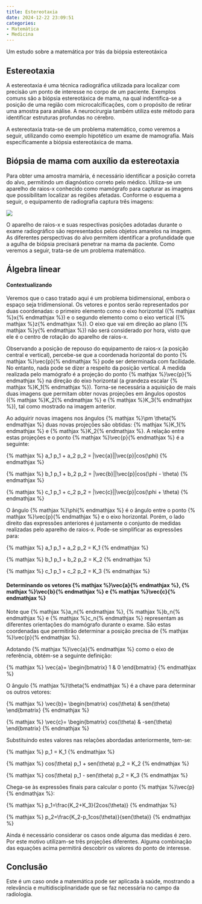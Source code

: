 ```yaml
---
title: Estereotaxia
date: 2024-12-22 23:09:51
categories:
- Matemática
- Medicina
---
```

Um estudo sobre a matemática por trás da biópsia estereotáxica
<!-- more -->
## Estereotaxia
A estereotaxia é uma técnica radiográfica utilizada para localizar com precisão um ponto de interesse no corpo de um paciente. Exemplos comuns são a biópsia estereotáxica de mama, na qual indentifica-se a posição de uma região com microcalcificações, com o propósito de retirar uma amostra para análise. A neurocirurgia também utiliza este método para identificar estruturas profundas no cérebro.

A estereotaxia trata-se de um problema matemático, como veremos a seguir, utilizando como exemplo hipotético um exame de mamografia. Mais especificamente a biópsia estereotáxica de mama.

## Biópsia de mama com auxílio da estereotaxia
Para obter uma amostra mamária, é necessário identificar a posição correta do alvo, permitindo um diagnóstico correto pelo médico. Utiliza-se um aparelho de raios-x conhecido como mamógrafo para capturar as imagens que possibilitam localizar as regiões afetadas. Conforme o esquema a seguir, o equipamento de radiografia captura três imagens:

![](estereotaxia.png)

O aparelho de raios-x e suas respectivas posições adotadas durante o exame radiográfico são representados pelos objetos amarelos na imagem. As diferentes perspectivas do alvo permitem identificar a profundidade que a agulha de biópsia precisará penetrar na mama da paciente. Como veremos a seguir, trata-se de um problema matemático.

## Álgebra linear

#### Contextualizando
Veremos que o caso tratado aqui é um problema bidimensional, embora o espaço seja tridimensional. Os vetores e pontos serão representados por duas coordenadas: o primeiro elemento como o eixo horizontal ({% mathjax %}x{% endmathjax %}) e o segundo elemento como o eixo vertical ({% mathjax %}z{% endmathjax %}). O eixo que vai em direção ao plano ({% mathjax %}y{% endmathjax %}) não será considerado por hora, visto que ele é o centro de rotação do aparelho de raios-x.

Observando a posição de repouso do equipamento de raios-x (a posição central e vertical), percebe-se que a coordenada horizontal do ponto {% mathjax %}\vec{p}{% endmathjax %} pode ser determinada com facilidade. No entanto, nada pode se dizer a respeito da posição vertical. A medida realizada pelo mamógrafo é a projeção do ponto {% mathjax %}\vec{p}{% endmathjax %} na direção do eixo horizontal (a grandeza escalar {% mathjax %}K_1{% endmathjax %}). Torna-se necessária a aquisição de mais duas imagens que permitam obter novas projeções em ângulos opostos ({% mathjax %}K_2{% endmathjax %} e {% mathjax %}K_3{% endmathjax %}), tal como mostrado na imagem anterior.

Ao adquirir novas imagens nos ângulos {% mathjax %}\pm \theta{% endmathjax %} duas novas projeções são obtidas: {% mathjax %}K_1{% endmathjax %} e {% mathjax %}K_2{% endmathjax %}. A relação entre estas projeções e o ponto {% mathjax %}\vec{p}{% endmathjax %} é a seguinte:

{% mathjax %}
a_1 p_1 + a_2 p_2 = |\vec{a}||\vec{p}|cos(\phi)
{% endmathjax %}

{% mathjax %}
b_1 p_1 + b_2 p_2 = |\vec{b}||\vec{p}|cos(\phi - \theta)
{% endmathjax %}

{% mathjax %}
c_1 p_1 + c_2 p_2 = |\vec{c}||\vec{p}|cos(\phi + \theta)
{% endmathjax %}

O ângulo {% mathjax %}\phi{% endmathjax %} é o ângulo entre o ponto {% mathjax %}\vec{p}{% endmathjax %} e o eixo horizontal. Porém, o lado direito das expressões anteriores é justamente o conjunto de medidas realizadas pelo aparelho de raios-x. Pode-se simplificar as expressões para:

{% mathjax %}
a_1 p_1 + a_2 p_2 = K_1
{% endmathjax %}

{% mathjax %}
b_1 p_1 + b_2 p_2 = K_2
{% endmathjax %}

{% mathjax %}
c_1 p_1 + c_2 p_2 = K_3
{% endmathjax %}

#### Determinando os vetores {% mathjax %}\vec{a}{% endmathjax %}, {% mathjax %}\vec{b}{% endmathjax %} e {% mathjax %}\vec{c}{% endmathjax %}
Note que {% mathjax %}a_n{% endmathjax %}, {% mathjax %}b_n{% endmathjax %} e {% mathjax %}c_n{% endmathjax %} representam as diferentes orientações do mamógrafo durante o exame. São estas coordenadas que permitirão determinar a posição precisa de {% mathjax %}\vec{p}{% endmathjax %}.

Adotando {% mathjax %}\vec{a}{% endmathjax %} como o eixo de referência, obtém-se a seguinte definição:

{% mathjax %}
\vec{a}=
\begin{bmatrix}
    1 & 0
\end{bmatrix}
{% endmathjax %}

O ângulo {% mathjax %}\theta{% endmathjax %} é a chave para determinar os outros vetores:

{% mathjax %}
\vec{b}=
\begin{bmatrix}
    cos(\theta) & sen(\theta)
\end{bmatrix}
{% endmathjax %}

{% mathjax %}
\vec{c}=
\begin{bmatrix}
    cos(\theta) & -sen(\theta)
\end{bmatrix}
{% endmathjax %}

Substituindo estes valores nas relações abordadas anteriormente, tem-se:

{% mathjax %}
p_1 = K_1
{% endmathjax %}

{% mathjax %}
cos(\theta) p_1 + sen(\theta) p_2 = K_2
{% endmathjax %}

{% mathjax %}
cos(\theta) p_1 - sen(\theta) p_2 = K_3
{% endmathjax %}

Chega-se às expressões finais para calcular o ponto {% mathjax %}\vec{p}{% endmathjax %}:

{% mathjax %}
p_1=\frac{K_2+K_3}{2cos(\theta)}
{% endmathjax %}


{% mathjax %}
p_2=\frac{K_2-p_1cos(\theta)}{sen(\theta)}
{% endmathjax %}

Ainda é necessário considerar os casos onde alguma das medidas é zero. Por este motivo utilizam-se três projeções diferentes. Alguma combinação das equações acima permitirá descobrir os valores do ponto de interesse.

## Conclusão
Este é um caso onde a matemática pode ser aplicada à saúde, mostrando a relevância e multidisciplinaridade que se faz necessária no campo da radiologia.
